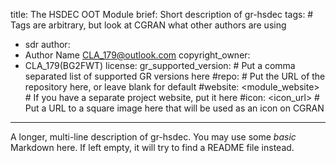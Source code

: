 title: The HSDEC OOT Module
brief: Short description of gr-hsdec
tags: # Tags are arbitrary, but look at CGRAN what other authors are using
  - sdr
author:
  - Author Name <CLA_179@outlook.com>
copyright_owner:
  - CLA_179(BG2FWT)
license:
gr_supported_version: # Put a comma separated list of supported GR versions here
#repo: # Put the URL of the repository here, or leave blank for default
#website: <module_website> # If you have a separate project website, put it here
#icon: <icon_url> # Put a URL to a square image here that will be used as an icon on CGRAN
---
A longer, multi-line description of gr-hsdec.
You may use some *basic* Markdown here.
If left empty, it will try to find a README file instead.
